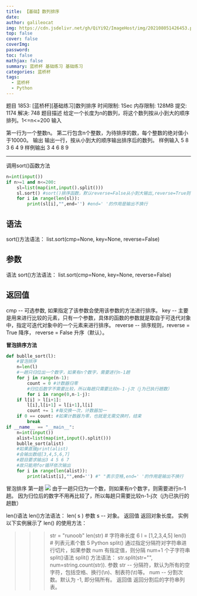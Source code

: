 ```yaml
---
title: 【基础】数列排序
date: 
author: galileocat
img: https://cdn.jsdelivr.net/gh/QiYi92/ImageHost/img/202108051426453.png
top: false
cover: false
coverImg: 
password: 
toc: false
mathjax: false
summary: 蓝桥杯 基础练习 基础练习
categories: 蓝桥杯
tags:
  - 蓝桥杯
  - Python
---
```


题目 1853: [蓝桥杯][基础练习]数列排序
时间限制: 1Sec 内存限制: 128MB 提交: 1174 解决: 748
题目描述
给定一个长度为n的数列，将这个数列按从小到大的顺序排列。1<=n<=200
输入
 

第一行为一个整数n。
第二行包含n个整数，为待排序的数，每个整数的绝对值小于10000。
输出
输出一行，按从小到大的顺序输出排序后的数列。
样例输入
5
8 3 6 4 9
样例输出
3 4 6 8 9

---

调用sort()函数方法
```Python
n=int(input())
if n>=1 and n<=200:
    sl=list(map(int,input().split()))
    sl.sort() #sort()排序函数，默认reverse=False从小到大输出,reverse=True则相反
    for i in range(len(sl)):
        print(sl[i],"",end='') #end=' '的作用是输出不换行
```

## 语法
sort()方法语法：
list.sort(cmp=None, key=None, reverse=False)

## 参数
语法
sort()方法语法：
list.sort(cmp=None, key=None, reverse=False)

## 返回值
cmp -- 可选参数, 如果指定了该参数会使用该参数的方法进行排序。
key -- 主要是用来进行比较的元素，只有一个参数，具体的函数的参数就是取自于可迭代对象中，指定可迭代对象中的一个元素来进行排序。
reverse -- 排序规则，reverse = True 降序， reverse = False 升序（默认）。

**冒泡排序方法**
```Python
def bublle_sort(l):
    #冒泡排序
    n=len(l)
    #一趟只归位出一个数字，如果有n个数字，需要进行n-1趟
    for j in range(n-1):
        count = 0 #计数器归零
        #归位后数字不需要比较，所以每趟只需要比较n-1-j次（j为已执行趟数）
        for i in range(0,n-1-j):
    if l[i] > l[i+1]:
        l[i],l[i+1] = l[i+1],l[i]
        count += 1 #每交换一次，计数器加一
    if 0 == count: #如果计数器为零，也就是无需交换时，结束
        break
if __name__ == "__main__":
    n=int(input())
    alist=list(map(int,input().split()))
    bublle_sort(alist)
    #如果直接print(alist)
    #会输出数组[3,4,5,6,7]
    #题目要求输出3 4 5 6 7
    #故只能用for循环依次输出
    for i in range(len(alist)):
        print(alist[i],"",end='') #" "表示空格,end=' '的作用是输出不换行
```

冒泡排序
第一趟
![](https://cdn.jsdelivr.net/gh/QiYi92/ImageHost/img/202108070132164.png)
由于一趟只归为一个数，则如果有n个数字，则需要进行n-1趟。
因为归位后的数字不用再比较了，所以每趟只需要比较n-1-j次（j为已执行的趟数）

len()语法
len()方法语法：
len( s )
参数
s -- 对象。
返回值
返回对象长度。
实例
以下实例展示了 len() 的使用方法：
>>>str = "runoob"
>>> len(str) # 字符串长度
6
>>> l = [1,2,3,4,5]
>>> len(l) # 列表元素个数
5
Python split() 通过指定分隔符对字符串进行切片，如果参数 num 有指定值，则分隔 num+1 个子字符串
split()语法
split() 方法语法：
str.split(str="", num=string.count(str)).
参数
str -- 分隔符，默认为所有的空字符，包括空格、换行(\n)、制表符(\t)等。
num -- 分割次数。默认为 -1, 即分隔所有。
返回值
返回分割后的字符串列表。